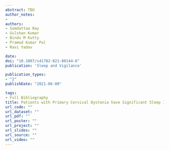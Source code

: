 ```yaml
---
abstract: TBU
author_notes:
- 
authors:
- Somdattaa Ray
- Gulshan Kumar
- Bindu M Kutty
- Pramod Kumar Pal
- Ravi Yadav

date: 
doi: "10.1007/s41782-021-00144-6"
publication: 'Sleep and Vigilance'

publication_types:
- "2"
publishDate: "2021-06-00"

tags:
- Full Bibliography
title: Patients with Primary Cervical Dystonia have Significant Sleep Impairment and Polysomnographic Abnormalities
url_code: ""
url_dataset: ""
url_pdf: ""
url_poster: ""
url_project: ""
url_slides: ""
url_source: ""
url_video: ""
---
```

